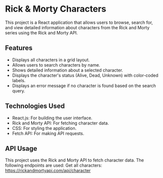 # Rick & Morty Characters

This project is a React application that allows users to browse, search for, and view detailed information about characters from the Rick and Morty series using the Rick and Morty API.

## Features

- Displays all characters in a grid layout.
- Allows users to search characters by name.
- Shows detailed information about a selected character.
- Displays the character's status (Alive, Dead, Unknown) with color-coded labels.
- Displays an error message if no character is found based on the search query.

## Technologies Used
- React.js: For building the user interface.
- Rick and Morty API: For fetching character data.
- CSS: For styling the application.
- Fetch API: For making API requests.

## API Usage

This project uses the Rick and Morty API to fetch character data. The following endpoints are used:
Get all characters: https://rickandmortyapi.com/api/character
